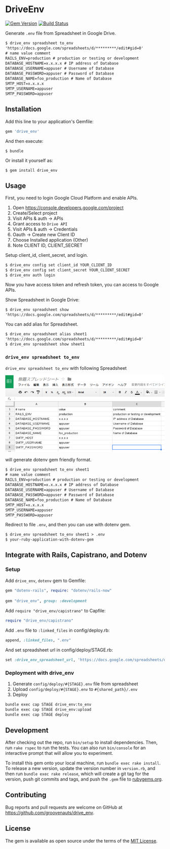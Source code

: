 # DriveEnv

[![Gem Version](https://badge.fury.io/rb/drive_env.png)](https://rubygems.org/gems/drive_env)
[![Build Status](https://travis-ci.org/groovenauts/drive_env.svg?branch=master)](https://travis-ci.org/groovenauts/drive_env)

Generate `.env` file from Spreadsheet in Google Drive.

```
$ drive_env spreadsheet to_env 'https://docs.google.com/spreadsheets/d/*********/edit#gid=0'
# name value comment
RAILS_ENV=production # production or testing or development
DATABASE_HOSTNAME=x.x.x.x # IP address of Database
DATABASE_USERNAME=appuser # Username of Database
DATABASE_PASSWORD=appuser # Password of Database
DATABASE_NAME=foo_production # Name of Database
SMTP_HOST=x.x.x.x
SMTP_USERNAME=appuser
SMTP_PASSWORD=appuser
```

## Installation

Add this line to your application's Gemfile:

```ruby
gem 'drive_env'
```

And then execute:

    $ bundle

Or install it yourself as:

    $ gem install drive_env

## Usage

First, you need to login Google Cloud Platform and enable APIs.

1. Open https://console.developers.google.com/project
2. Create/Select project
3. Visit APIs & auth -> APIs
4. Grant access to `Drive API`
5. Visit APIs & auth -> Credentials
6. Oauth -> Create new Client ID
7. Choose Installed application (Other)
8. Note CLIENT ID, CLIENT_SECRET

Setup client_id, client_secret, and login.

```
$ drive_env config set client_id YOUR_CLIENT_ID
$ drive_env config set client_secret YOUR_CLIENT_SECRET
$ drive_env auth login
```

Now you have access token and refresh token, you can access to Google APIs.

Show Spreadsheet in Google Drive:

```
$ drive_env spreadsheet show 'https://docs.google.com/spreadsheets/d/*********/edit#gid=0'
```

You can add alias for Spreadsheet.

```
$ drive_env spreadsheet alias sheet1 'https://docs.google.com/spreadsheets/d/*********/edit#gid=0'
$ drive_env spreadsheet show sheet1
```

### `drive_env spreadsheet to_env`

`drive_env spreadsheet to_env` with following Spreadsheet

![Spreadsheet](spreadsheet.png)

will generate dotenv gem friendly format.

```
$ drive_env spreadsheet to_env sheet1
# name value comment
RAILS_ENV=production # production or testing or development
DATABASE_HOSTNAME=x.x.x.x # IP address of Database
DATABASE_USERNAME=appuser # Username of Database
DATABASE_PASSWORD=appuser # Password of Database
DATABASE_NAME=foo_production # Name of Database
SMTP_HOST=x.x.x.x
SMTP_USERNAME=appuser
SMTP_PASSWORD=appuser
```

Redirect to file `.env`, and then you can use with dotenv gem.

```
$ drive_env spreadsheet to_env sheet1 > .env
$ your-ruby-application-with-dotenv-gem
```

## Integrate with Rails, Capistrano, and Dotenv

### Setup

Add `drive_env`, `dotenv` gem to Gemfile:

```ruby
gem "dotenv-rails", require: "dotenv/rails-now"

gem "drive_env", group: :development
```

Add `require "drive_env/capistrano"` to Capfile:

```ruby
require "drive_env/capistrano"
```

Add `.env` file to `:linked_files` in config/deploy.rb:

```ruby
append, :linked_files, ".env"
```

And set spreadsheet url in config/deploy/STAGE.rb:

```ruby
set :drive_env_spreadsheet_url, 'https://docs.google.com/spreadsheets/d/*********/edit#gid=0'
```

### Deployment with drive_env

1. Generate `config/deploy/#{STAGE}.env` file from spreadsheet
2. Upload `config/deploy/#{STAGE}.env` to `#{shared_path}/.env`
3. Deploy

```shell
bundle exec cap STAGE drive_env:to_env
bundle exec cap STAGE drive_env:upload
bundle exec cap STAGE deploy
```

## Development

After checking out the repo, run `bin/setup` to install dependencies. Then, run `rake rspec` to run the tests. You can also run `bin/console` for an interactive prompt that will allow you to experiment.

To install this gem onto your local machine, run `bundle exec rake install`. To release a new version, update the version number in `version.rb`, and then run `bundle exec rake release`, which will create a git tag for the version, push git commits and tags, and push the `.gem` file to [rubygems.org](https://rubygems.org).

## Contributing

Bug reports and pull requests are welcome on GitHub at https://github.com/groovenauts/drive_env.


## License

The gem is available as open source under the terms of the [MIT License](http://opensource.org/licenses/MIT).

